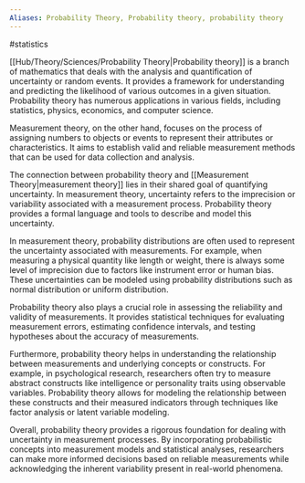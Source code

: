 ```yaml
---
Aliases: Probability Theory, Probability theory, probability theory
---
```

#statistics

[[Hub/Theory/Sciences/Probability Theory|Probability theory]] is a branch of mathematics that deals with the analysis and quantification of uncertainty or random events. It provides a framework for understanding and predicting the likelihood of various outcomes in a given situation. Probability theory has numerous applications in various fields, including statistics, physics, economics, and computer science.

Measurement theory, on the other hand, focuses on the process of assigning numbers to objects or events to represent their attributes or characteristics. It aims to establish valid and reliable measurement methods that can be used for data collection and analysis.

The connection between probability theory and [[Measurement Theory|measurement theory]] lies in their shared goal of quantifying uncertainty. In measurement theory, uncertainty refers to the imprecision or variability associated with a measurement process. Probability theory provides a formal language and tools to describe and model this uncertainty.

In measurement theory, probability distributions are often used to represent the uncertainty associated with measurements. For example, when measuring a physical quantity like length or weight, there is always some level of imprecision due to factors like instrument error or human bias. These uncertainties can be modeled using probability distributions such as normal distribution or uniform distribution.

Probability theory also plays a crucial role in assessing the reliability and validity of measurements. It provides statistical techniques for evaluating measurement errors, estimating confidence intervals, and testing hypotheses about the accuracy of measurements.

Furthermore, probability theory helps in understanding the relationship between measurements and underlying concepts or constructs. For example, in psychological research, researchers often try to measure abstract constructs like intelligence or personality traits using observable variables. Probability theory allows for modeling the relationship between these constructs and their measured indicators through techniques like factor analysis or latent variable modeling.

Overall, probability theory provides a rigorous foundation for dealing with uncertainty in measurement processes. By incorporating probabilistic concepts into measurement models and statistical analyses, researchers can make more informed decisions based on reliable measurements while acknowledging the inherent variability present in real-world phenomena.